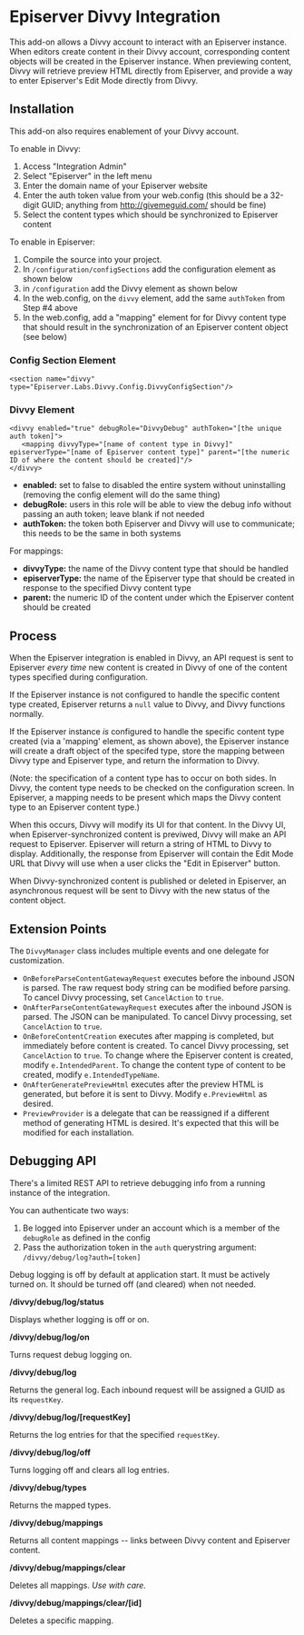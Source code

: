 ﻿# Episerver Divvy Integration

This add-on allows a Divvy account to interact with an Episerver instance. When editors create content in their Divvy account, corresponding content objects will be created in the Episerver instance. When previewing content, Divvy will retrieve preview HTML directly from Episerver, and provide a way to enter Episerver's Edit Mode directly from Divvy.

## Installation

This add-on also requires enablement of your Divvy account.

To enable in Divvy:

1. Access "Integration Admin"
2. Select "Episerver" in the left menu
3. Enter the domain name of your Episerver website
4. Enter the auth token value from your web.config (this should be a 32-digit GUID; anything from http://givemeguid.com/ should be fine)
5. Select the content types which should be synchronized to Episerver content

To enable in Episerver:

1. Compile the source into your project.
2. In `/configuration/configSections` add the configuration element as shown below
3. in `/configuration` add the Divvy element as shown below
2. In the web.config, on the `divvy` element, add the same `authToken` from Step #4 above
2. In the web.config, add a "mapping" element for for Divvy content type that should result in the synchronization of an Episerver content object (see below)

### Config Section Element

```
<section name="divvy" type="Episerver.Labs.Divvy.Config.DivvyConfigSection"/>
```

### Divvy Element

```
<divvy enabled="true" debugRole="DivvyDebug" authToken="[the unique auth token]">
   <mapping divvyType="[name of content type in Divvy]" episerverType="[name of Episerver content type]" parent="[the numeric ID of where the content should be created]"/>
</divvy>
```

* **enabled:** set to false to disabled the entire system without uninstalling (removing the config element will do the same thing)
* **debugRole:** users in this role will be able to view the debug info without passing an auth token; leave blank if not needed
* **authToken:** the token both Episerver and Divvy will use to communicate; this needs to be the same in both systems

For mappings:

* **divvyType:** the name of the Divvy content type that should be handled
* **episerverType:** the name of the Episerver type that should be created in response to the specified Divvy content type
* **parent:** the numeric ID of the content under which the Episerver content should be created

## Process

When the Episerver integration is enabled in Divvy, an API request is sent to Episerver _every time_ new content is created in Divvy of one of the content types specified during configuration.

If the Episerver instance is not configured to handle the specific content type created, Episerver returns a `null` value to Divvy, and Divvy functions normally.

If the Episerver instance *is* configured to handle the specific content type created (via a 'mapping' element, as shown above), the Episerver instance will create a draft object of the specifed type, store the mapping between Divvy type and Episerver type, and return the information to Divvy.

(Note: the specification of a content type has to occur on both sides. In Divvy, the content type needs to be checked on the configuration screen. In Episerver, a mapping needs to be present which maps the Divvy content type to an Episerver content type.)

When this occurs, Divvy will modify its UI for that content. In the Divvy UI, when Episerver-synchronized content is previwed, Divvy will make an API request to Episerver. Episerver will return a string of HTML to Divvy to display. Additionally, the response from Episerver will contain the Edit Mode URL that Divvy will use when a user clicks the "Edit in Episerver" button.

When Divvy-synchronized content is published or deleted in Episerver, an asynchronous request will be sent to Divvy with the new status of the content object.

## Extension Points

The `DivvyManager` class includes multiple events and one delegate for customization.

* `OnBeforeParseContentGatewayRequest` executes before the inbound JSON is parsed. The raw request body string can be modified before parsing. To cancel Divvy processing, set `CancelAction` to `true`.
* `OnAfterParseContentGatewayRequest` executes after the inbound JSON is parsed. The JSON can be manipulated. To cancel Divvy processing, set `CancelAction` to `true`.
* `OnBeforeContentCreation` executes after mapping is completed, but immediately before content is created. To cancel Divvy processing, set `CancelAction` to `true`. To change where the Episerver content is created, modify `e.IntendedParent`. To change the content type of content to be created, modify `e.IntendedTypeName`.
* `OnAfterGeneratePreviewHtml` executes after the preview HTML is generated, but before it is sent to Divvy. Modify `e.PreviewHtml` as desired.
* `PreviewProvider` is a delegate that can be reassigned if a different method of generating HTML is desired. It's expected that this will be modified for each installation.

## Debugging API

There's a limited REST API to retrieve debugging info from a running instance of the integration.

You can authenticate two ways:

1. Be logged into Episerver under an account which is a member of the `debugRole` as defined in the config
2. Pass the authorization token in the `auth` querystring argument: `/divvy/debug/log?auth=[token]`

Debug logging is off by default at application start. It must be actively turned on. It should be turned off (and cleared) when not needed.

**/divvy/debug/log/status**

Displays whether logging is off or on.

**/divvy/debug/log/on**

Turns request debug logging on.

**/divvy/debug/log**

Returns the general log. Each inbound request will be assigned a GUID as its `requestKey`.

**/divvy/debug/log/[requestKey]**

Returns the log entries for that the specified `requestKey`.

**/divvy/debug/log/off**

Turns logging off and clears all log entries.

**/divvy/debug/types**

Returns the mapped types.

**/divvy/debug/mappings**

Returns all content mappings -- links between Divvy content and Episerver content.

**/divvy/debug/mappings/clear**

Deletes all mappings. _Use with care._

**/divvy/debug/mappings/clear/[id]**

Deletes a specific mapping.